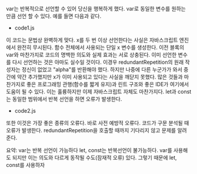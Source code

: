 var는 반복적으로 선언할 수 있어 당신을 행복하게 했다.
var로 동일한 변수를 원하는 만큼 선언 할 수 있다. 예를 들면 다음과 같다.

- code1.js

이 코드는 문법상 완벽하게 맞다. x를 두 번 이상 선언한다는 사실은 자바스크립트 엔진에서 완전히 무시된다.
함수 전체에서 사용되는 단일 x 변수를 생성한다. 이전 블록의 var와 마찬가지로 코드의 명백한 의도와 실제 효과는 서로 상충된다.
이미 선언한 변수를 다시 선언하는 것은 아마도 실수일 것이다. 이경우 redundantRepetition의 원래 작성자는 정신이 없었고 "alpha"를 반환해야 했다.
하지만 나중에 다른 누군가가 와서 중간에 약간 추가했지만 x가 이미 사용되고 있다는 사실을 깨닫지 못했다.
많은 것들과 마찬가지로 좋은 프로그래밍 관행(함수를 짧게 유지)과 린트 구조와 좋은 IDE가 여기에서 도움이 될 수 있다.
이는 훌륭하지만 이제 자바스크립트 자체도 마찬가지다. let과 const는 동일한 범위에서 반복 선언을 하면 오류가 발생한다.

- code2.js

또한 이것은 가장 좋은 종류의 오류다. 바로 사전 예방적 오류다. 코드가 구문 분석될 때 오류가 발생한다.
redundantRepetition을 호출할 때까지 기다리지 않고 문제를 알려준다.

요약:
var는 반복 선언이 가능하다
let, const는 반복선언이 불가능하다.
var를 사용해도 되지만 이는 의도와 다르게 동작될 수도(잠재적 오류) 있다.
그렇기 때문에 let, const를 사용하자
